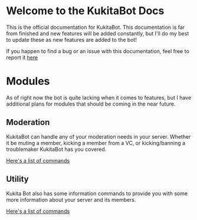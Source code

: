 # Welcome to the KukitaBot Docs
This is the official documentation for KukitaBot. This documentation is far from finished and new features will be added constantly, but I'll do my best to update
these as new features are added to the bot!

If you happen to find a bug or an issue with this documentation, feel free to report it [here](https://github.com/sp00p/Kukita/issues)
# Modules 
As of right now the bot is quite lacking when it comes to features, but I have additional plans for modules that should be coming in the near future. 
## Moderation 
KukitaBot can handle any of your moderation needs in your server. Whether it be muting a member, kicking a member from a VC, or kicking/banning a troublemaker
KukitaBot has you covered.

[Here's a list of commands](moderation.md)

## Utility
Kukita Bot also has some information commands to provide you with some more information about your server and its members. 

[Here's a list of commands](utility.md)
